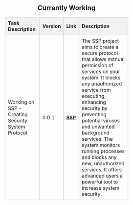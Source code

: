 <div align="center" style="margin-top: 40px;">
  <h2>Currently Working</h2>
  <table style="width: 80%; border-collapse: collapse; text-align: left;">
    <thead>
      <tr>
        <th style="border: 2px solid #ddd; padding: 8px; background-color: #f2f2f2; font-weight: bold;">Task Description</th>
        <th style="border: 2px solid #ddd; padding: 8px; background-color: #f2f2f2; font-weight: bold;">Version</th>
        <th style="border: 2px solid #ddd; padding: 8px; background-color: #f2f2f2; font-weight: bold;">Link</th>
        <th style="border: 2px solid #ddd; padding: 8px; background-color: #f2f2f2; font-weight: bold;">Description</th>
      </tr>
    </thead>
    <tbody>
      <tr>
        <td style="border: 2px solid #ddd; padding: 8px;">Working on SSP - Creating Security System Protocol</td>
        <td style="border: 2px solid #ddd; padding: 8px;">0.0.1</td>
        <td style="border: 2px solid #ddd; padding: 8px;"><a href="https://github.com/Nisamov/ssp"><strong>SSP</strong></a></td>
        <td style="border: 2px solid #ddd; padding: 8px;">The SSP project aims to create a secure protocol that allows manual permission of services on your system. It blocks any unauthorized service from executing, enhancing security by preventing potential viruses and unwanted background services. The system monitors running processes and blocks any new, unauthorized services. It offers advanced users a powerful tool to increase system security.</td>
      </tr>
    </tbody>
  </table>
</div>
